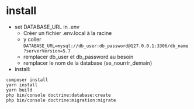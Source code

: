 # install
- set DATABASE_URL in .env
    - Créer un fichier .env.local à la racine
    - y coller `DATABASE_URL=mysql://db_user:db_password@127.0.0.1:3306/db_name?serverVersion=5.7`
    - remplacer db_user et db_password au besoin
    - remplacer le nom de la database (se_nourrir_demain)
- install:
```
composer install
yarn install
yarn build 
php bin/console doctrine:database:create
php bin/console doctrine:migration:migrate
```

